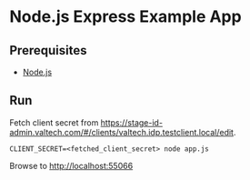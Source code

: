 # Node.js Express Example App

## Prerequisites

 * [Node.js](http://nodejs.org/)

## Run

Fetch client secret from https://stage-id-admin.valtech.com/#/clients/valtech.idp.testclient.local/edit.

```
CLIENT_SECRET=<fetched_client_secret> node app.js
```

Browse to [http://localhost:55066](http://localhost:55066)
